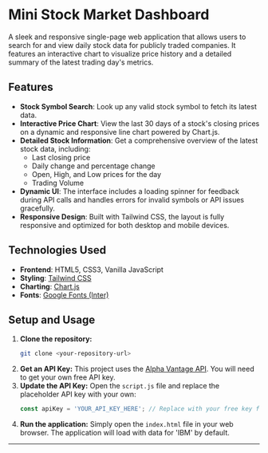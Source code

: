 # Mini Stock Market Dashboard

A sleek and responsive single-page web application that allows users to search for and view daily stock data for publicly traded companies. It features an interactive chart to visualize price history and a detailed summary of the latest trading day's metrics.

## Features

* **Stock Symbol Search**: Look up any valid stock symbol to fetch its latest data.
* **Interactive Price Chart**: View the last 30 days of a stock's closing prices on a dynamic and responsive line chart powered by Chart.js.
* **Detailed Stock Information**: Get a comprehensive overview of the latest stock data, including:
    * Last closing price
    * Daily change and percentage change
    * Open, High, and Low prices for the day
    * Trading Volume
* **Dynamic UI**: The interface includes a loading spinner for feedback during API calls and handles errors for invalid symbols or API issues gracefully.
* **Responsive Design**: Built with Tailwind CSS, the layout is fully responsive and optimized for both desktop and mobile devices.

## Technologies Used

* **Frontend**: HTML5, CSS3, Vanilla JavaScript
* **Styling**: [Tailwind CSS](https://tailwindcss.com/)
* **Charting**: [Chart.js](https://www.chartjs.org/)
* **Fonts**: [Google Fonts (Inter)](https://fonts.google.com/specimen/Inter)

## Setup and Usage

1.  **Clone the repository:**
    ```bash
    git clone <your-repository-url>
    ```
2.  **Get an API Key:** This project uses the [Alpha Vantage API](https://www.alphavantage.co/). You will need to get your own free API key.
3.  **Update the API Key:** Open the `script.js` file and replace the placeholder API key with your own:
    ```javascript
    const apiKey = 'YOUR_API_KEY_HERE'; // Replace with your free key from Alpha Vantage
    ```
4.  **Run the application:** Simply open the `index.html` file in your web browser. The application will load with data for 'IBM' by default.

---